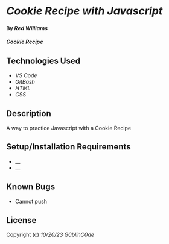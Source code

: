 # _Cookie Recipe with Javascript_

#### By _**Red Williams**_

#### _Cookie Recipe_

## Technologies Used

* _VS Code_
* _GitBash_
* _HTML_
* _CSS_

## Description

A way to practice Javascript with a Cookie Recipe

## Setup/Installation Requirements

* __
* __



## Known Bugs

* Cannot push


## License



Copyright (c) _10/20/23_ _G0blinC0de_